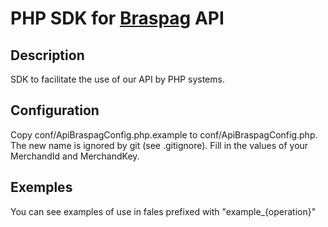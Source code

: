 PHP SDK for [Braspag](http://www.braspag.com.br) API
=========

## Description
SDK to facilitate the use of our API by PHP systems.

## Configuration
Copy conf/ApiBraspagConfig.php.example to conf/ApiBraspagConfig.php.
The new name is ignored by git (see .gitignore).
Fill in the values of your MerchandId and MerchandKey.

## Exemples
You can see examples of use in fales prefixed with "example_{operation}"

